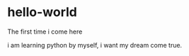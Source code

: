 # hello-world
The first time i come here

i am learning python by myself, i want my dream come true.
